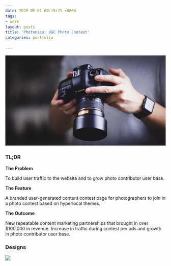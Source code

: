 ```yaml
---
date: 2020-05-01 00:15:25 +0800
tags:
- work
layout: posts
title: 'Photonico: UGC Photo Contest'
categories: portfolio

---
```

![](/uploads/william-bayreuther-hfk6xojqlfk-unsplash.jpg)

### TL;DR

**The Problem**

To build user traffic to the website and to grow photo contributor user base.

**The Feature**

A branded user-generated content contest page for photographers to join in a photo contest based on hyperlocal themes.

**The Outcome**

New repeatable content marketing partnerships that brought in over $100,000 in revenue. Increase in traffic during contest periods and growth in photo contributor user base.

### Designs

![](/uploads/photonico-contest.gif)